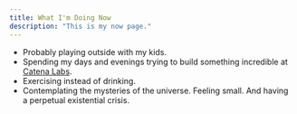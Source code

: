 ```yaml
---
title: What I'm Doing Now
description: "This is my now page."
---
```


- Probably playing outside with my kids.
- Spending my days and evenings trying to build something incredible at [Catena Labs](https://catena.xyz).
- Exercising instead of drinking.
- Contemplating the mysteries of the universe. Feeling small. And having a perpetual existential crisis.
